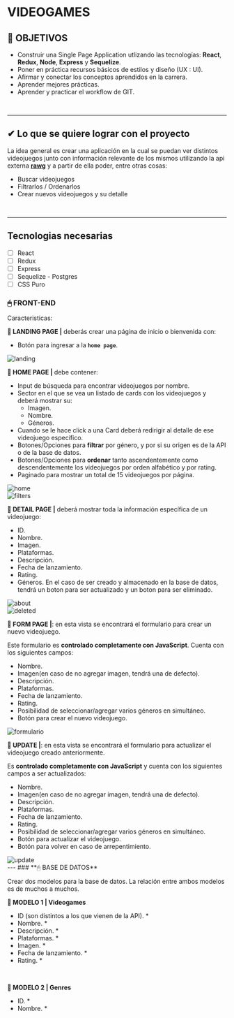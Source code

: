 
# **VIDEOGAMES**

## **📌 OBJETIVOS**

-  Construir una Single Page Application utlizando las tecnologías: **React**, **Redux**, **Node**, **Express** y **Sequelize**.
-  Poner en práctica recursos básicos de estilos y diseño (UX : UI).
-  Afirmar y conectar los conceptos aprendidos en la carrera.
-  Aprender mejores prácticas.
-  Aprender y practicar el workflow de GIT.

<br />

---

## **✔ Lo que se quiere lograr con el proyecto**

La idea general es crear una aplicación en la cual se puedan ver distintos videojuegos junto con información relevante de los mismos utilizando la api externa [**rawg**](https://rawg.io/apidocs) y a partir de ella poder, entre otras cosas:

- Buscar videojuegos
- Filtrarlos / Ordenarlos
- Crear nuevos videojuegos y su detalle

<br />

---

## **Tecnologias necesarias**
- [ ] React
- [ ] Redux
- [ ] Express
- [ ] Sequelize - Postgres
- [ ] CSS Puro

### **🖱 FRONT-END**

Caracteristicas:

**📍 LANDING PAGE |** deberás crear una página de inicio o bienvenida con:

-  Botón para ingresar a la **`home page`**.

<img src="./photos/videogames_landing.png" alt="landing"/>


<br />

**📍 HOME PAGE |** debe contener:

-  Input de búsqueda para encontrar videojuegos por nombre.
-  Sector en el que se vea un listado de cards con los videojuegos y deberá mostrar su:
   -  Imagen.
   -  Nombre.
   -  Géneros.
-  Cuando se le hace click a una Card deberá redirigir al detalle de ese videojuego específico.
-  Botones/Opciones para **filtrar** por género, y por si su origen es de la API o de la base de datos.
-  Botones/Opciones para **ordenar** tanto ascendentemente como descendentemente los videojuegos por orden alfabético y por rating.
-  Paginado para mostrar un total de 15 videojuegos por página.

<img src="./photos/videogames_home.png" alt="home"/>
<br/>
<img src="./photos/videogames_filter.png" alt="filters"/>

<br />

**📍 DETAIL PAGE |** deberá mostrar toda la información específica de un videojuego:

-  ID.
-  Nombre.
-  Imagen.
-  Plataformas.
-  Descripción.
-  Fecha de lanzamiento.
-  Rating.
-  Géneros.
En el caso de ser creado y almacenado en la base de datos, tendrá un boton para ser actualizado y un boton para ser eliminado.

<img src="./photos/videogames_about.png" alt="about"/>
<br/>
<img src="./photos/edit_delete.png" alt="deleted"/>

<br />

**📍 FORM PAGE |**: en esta vista se encontrará el formulario para crear un nuevo videojuego.

Este formulario es **controlado completamente con JavaScript**. Cuenta con los siguientes campos:
-  Nombre.
-  Imagen(en caso de no agregar imagen, tendrá una de defecto).
-  Descripción.
-  Plataformas.
-  Fecha de lanzamiento.
-  Rating.
-  Posibilidad de seleccionar/agregar varios géneros en simultáneo.
-  Botón para crear el nuevo videojuego.

<img src="./photos/videogames_form.png" alt="formulario"/>

<br />

**📍 UPDATE |**: en esta vista se encontrará el formulario para actualizar el videojuego creado anteriormente.

Es **controlado completamente con JavaScript** y cuenta con los siguientes campos a ser actualizados:
-  Nombre.
-  Imagen(en caso de no agregar imagen, tendrá una de defecto).
-  Descripción.
-  Plataformas.
-  Fecha de lanzamiento.
-  Rating.
-  Posibilidad de seleccionar/agregar varios géneros en simultáneo.
-  Botón para actualizar el videojuego.
-  Botón para volver en caso de arrepentimiento.

<img src="./photos/videogames_update.png" alt="update"/>

<br />
---
### **🖱 BASE DE DATOS**

Crear dos modelos para la base de datos. La relación entre ambos modelos es de muchos a muchos.

**📍 MODELO 1 | Videogames**

-  ID (son distintos a los que vienen de la API). \*
-  Nombre. \*
-  Descripción. \*
-  Plataformas. \*
-  Imagen. \*
-  Fecha de lanzamiento. \*
-  Rating. \*

<br />

**📍 MODELO 2 | Genres**

-  ID. \*
-  Nombre. \*

<br />

<br />

<div align="center">

</div>
